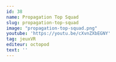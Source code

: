 ```yaml
---
id: 38
name: Propagation Top Squad
slug: propagation-top-squad
image: "propagation-top-squad.png"
youtube: 'https://youtu.be/cXvnZXbEGNY'
tag: jeuxVR
editeur: octopod
text: ''
---
```


